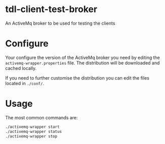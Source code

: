 # tdl-client-test-broker
An ActiveMq broker to be used for testing the clients

# Configure

Your configure the version of the ActiveMq broker you need by editing the `activemq-wrapper.properties` file.
The distribution will be downloaded and cached locally.

If you need to further customise the distribution you can edit the files located in `./conf/`.


# Usage

The most common commands are:
```bash
./activemq-wrapper start
./activemq-wrapper status
./activemq-wrapper stop
```
